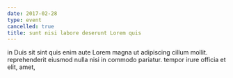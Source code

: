 ```yaml
---
date: 2017-02-28
type: event
cancelled: true
title: sunt nisi labore deserunt Lorem quis
---
```

in Duis sit sint quis enim aute Lorem magna ut adipiscing cillum mollit. reprehenderit eiusmod nulla nisi in commodo pariatur. tempor irure officia et elit, amet,